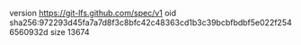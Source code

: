 version https://git-lfs.github.com/spec/v1
oid sha256:972293d45fa7a7d8f3c8bfc42c48363cd1b3c39bcbfbdbf5e022f2546560932d
size 13674
